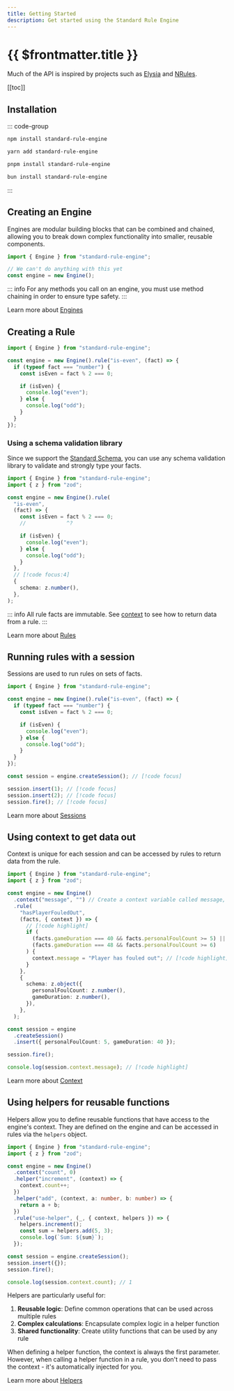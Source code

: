 ```yaml
---
title: Getting Started
description: Get started using the Standard Rule Engine
---
```


# {{ $frontmatter.title }}

Much of the API is inspired by projects such as [Elysia](https://github.com/elysiajs/elysia) and [NRules](https://github.com/nRules/nRules).

[[toc]]

## Installation

::: code-group

```bash [npm]
npm install standard-rule-engine
```

```bash [yarn]
yarn add standard-rule-engine
```

```bash [pnpm]
pnpm install standard-rule-engine
```

```bash [bun]
bun install standard-rule-engine
```

:::

## Creating an Engine

Engines are modular building blocks that can be combined and chained, allowing you to break down complex functionality into smaller, reusable components.

```ts twoslash
import { Engine } from "standard-rule-engine";

// We can't do anything with this yet
const engine = new Engine();
```

::: info
For any methods you call on an engine, you must use method chaining in order
to ensure type safety.
:::

Learn more about [Engines](/the-engine)

## Creating a Rule

```ts twoslash
import { Engine } from "standard-rule-engine";

const engine = new Engine().rule("is-even", (fact) => {
  if (typeof fact === "number") {
    const isEven = fact % 2 === 0;

    if (isEven) {
      console.log("even");
    } else {
      console.log("odd");
    }
  }
});
```

### Using a schema validation library

Since we support the [Standard Schema](https://standardschema.dev), you can use any schema validation library to validate and strongly type your facts.

```ts twoslash
import { Engine } from "standard-rule-engine";
import { z } from "zod";

const engine = new Engine().rule(
  "is-even",
  (fact) => {
    const isEven = fact % 2 === 0;
    //             ^?

    if (isEven) {
      console.log("even");
    } else {
      console.log("odd");
    }
  },
  // [!code focus:4]
  {
    schema: z.number(),
  },
);
```

::: info
All rule facts are immutable. See [context](/context) to see how to
return data from a rule.
:::

Learn more about [Rules](/rules)

## Running rules with a session

Sessions are used to run rules on sets of facts.

```ts twoslash
import { Engine } from "standard-rule-engine";

const engine = new Engine().rule("is-even", (fact) => {
  if (typeof fact === "number") {
    const isEven = fact % 2 === 0;

    if (isEven) {
      console.log("even");
    } else {
      console.log("odd");
    }
  }
});

const session = engine.createSession(); // [!code focus]

session.insert(1); // [!code focus]
session.insert(2); // [!code focus]
session.fire(); // [!code focus]
```

Learn more about [Sessions](/sessions)

## Using context to get data out

Context is unique for each session and can be accessed by rules to return data from the rule.

```ts twoslash
import { Engine } from "standard-rule-engine";
import { z } from "zod";

const engine = new Engine()
  .context("message", "") // Create a context variable called message, fully typed // [!code highlight]
  .rule(
    "hasPlayerFouledOut",
    (facts, { context }) => {
      // [!code highlight]
      if (
        (facts.gameDuration === 40 && facts.personalFoulCount >= 5) ||
        (facts.gameDuration === 48 && facts.personalFoulCount >= 6)
      ) {
        context.message = "Player has fouled out"; // [!code highlight]
      }
    },
    {
      schema: z.object({
        personalFoulCount: z.number(),
        gameDuration: z.number(),
      }),
    },
  );

const session = engine
  .createSession()
  .insert({ personalFoulCount: 5, gameDuration: 40 });

session.fire();

console.log(session.context.message); // [!code highlight]
```

Learn more about [Context](/context)

## Using helpers for reusable functions

Helpers allow you to define reusable functions that have access to the engine's context. They are defined on the engine and can be accessed in rules via the `helpers` object.

```ts twoslash
import { Engine } from "standard-rule-engine";
import { z } from "zod";

const engine = new Engine()
  .context("count", 0)
  .helper("increment", (context) => {
    context.count++;
  })
  .helper("add", (context, a: number, b: number) => {
    return a + b;
  })
  .rule("use-helper", (_, { context, helpers }) => {
    helpers.increment();
    const sum = helpers.add(5, 3);
    console.log(`Sum: ${sum}`);
  });

const session = engine.createSession();
session.insert({});
session.fire();

console.log(session.context.count); // 1
```

Helpers are particularly useful for:

1. **Reusable logic**: Define common operations that can be used across multiple rules
2. **Complex calculations**: Encapsulate complex logic in a helper function
3. **Shared functionality**: Create utility functions that can be used by any rule

When defining a helper function, the context is always the first parameter. However, when calling a helper function in a rule, you don't need to pass the context - it's automatically injected for you.

Learn more about [Helpers](/helpers)
